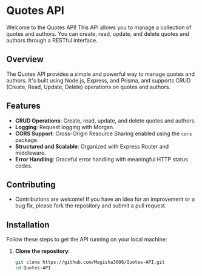 # Quotes API

Welcome to the Quotes API! This API allows you to manage a collection of quotes and authors. You can create, read, update, and delete quotes and authors through a RESTful interface.


## Overview

The Quotes API provides a simple and powerful way to manage quotes and authors. It's built using Node.js, Express, and Prisma, and supports CRUD (Create, Read, Update, Delete) operations on quotes and authors.

## Features

- **CRUD Operations**: Create, read, update, and delete quotes and authors.
- **Logging**: Request logging with Morgan.
- **CORS Support**: Cross-Origin Resource Sharing enabled using the `cors` package.
- **Structured and Scalable**: Organized with Express Router and middleware.
- **Error Handling**: Graceful error handling with meaningful HTTP status codes.

## Contributing

- Contributions are welcome! If you have an idea for an improvement or a bug fix, please fork the repository and submit a pull request.

## Installation

Follow these steps to get the API running on your local machine:

1. **Clone the repository**:

   ```bash
   git clone https://github.com/Mugisha3006/Quotes-API.git
   cd Quotes-API
